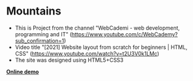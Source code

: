 # Mountains

- This is Project from the channel "WebCademi - web development, programming and IT" (https://www.youtube.com/c/WebCademy?sub_confirmation=1)
- Video title "[2021] Website layout from scratch for beginners | HTML, CSS" (https://www.youtube.com/watch?v=t2U3V0k1LMc)
- The site was designed using HTML5+CSS3

[**Online demo**](https://yuriikhaminich.github.io/Mountains/)
